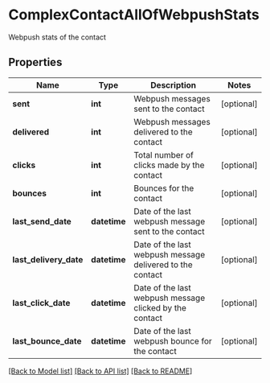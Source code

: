 # ComplexContactAllOfWebpushStats

Webpush stats of the contact
## Properties
Name | Type | Description | Notes
------------ | ------------- | ------------- | -------------
**sent** | **int** | Webpush messages sent to the contact | [optional] 
**delivered** | **int** | Webpush messages delivered to the contact | [optional] 
**clicks** | **int** | Total number of clicks made by the contact | [optional] 
**bounces** | **int** | Bounces for the contact | [optional] 
**last_send_date** | **datetime** | Date of the last webpush message sent to the contact | [optional] 
**last_delivery_date** | **datetime** | Date of the last webpush message delivered to the contact | [optional] 
**last_click_date** | **datetime** | Date of the last webpush message clicked by the contact | [optional] 
**last_bounce_date** | **datetime** | Date of the last webpush bounce for the contact | [optional] 

[[Back to Model list]](../README.md#documentation-for-models) [[Back to API list]](../README.md#documentation-for-api-endpoints) [[Back to README]](../README.md)


